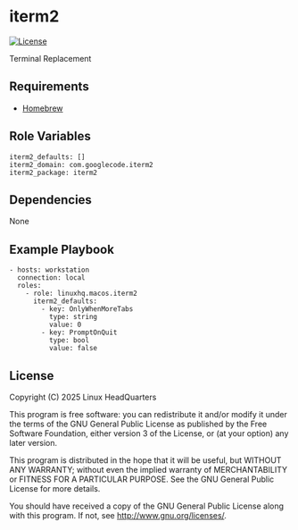 # iterm2

[![License](https://img.shields.io/badge/license-GPLv3-lightgreen)](https://www.gnu.org/licenses/gpl-3.0.en.html#license-text)

Terminal Replacement

## Requirements

* [Homebrew](https://brew.sh)

## Role Variables

    iterm2_defaults: []
    iterm2_domain: com.googlecode.iterm2
    iterm2_package: iterm2

## Dependencies

None

## Example Playbook

    - hosts: workstation
      connection: local
      roles:
        - role: linuxhq.macos.iterm2
          iterm2_defaults:
            - key: OnlyWhenMoreTabs
              type: string
              value: 0
            - key: PromptOnQuit
              type: bool
              value: false

## License

Copyright (C) 2025 Linux HeadQuarters

This program is free software: you can redistribute it and/or modify
it under the terms of the GNU General Public License as published by
the Free Software Foundation, either version 3 of the License, or
(at your option) any later version.

This program is distributed in the hope that it will be useful,
but WITHOUT ANY WARRANTY; without even the implied warranty of
MERCHANTABILITY or FITNESS FOR A PARTICULAR PURPOSE. See the
GNU General Public License for more details.

You should have received a copy of the GNU General Public License
along with this program. If not, see <http://www.gnu.org/licenses/>.
